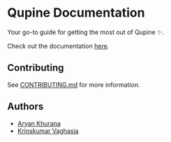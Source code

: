 # Qupine Documentation

Your go-to guide for getting the most out of Qupine ✨.

Check out the documentation [here](https://docs.qupine.com/).

## Contributing

See [CONTRIBUTING.md](CONTRIBUTING.md) for more information.

## Authors

- [Aryan Khurana](https://github.com/AryanK1511)
- [Krinskumar Vaghasia](https://github.com/KrinsKumar)

